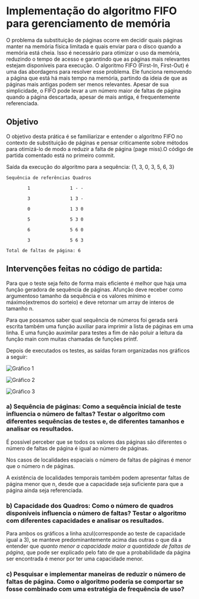 # Implementação do algoritmo FIFO para gerenciamento de memória

O problema da substituição de páginas ocorre em decidir quais páginas manter na
memória física limitada e quais enviar para o disco quando a memória está cheia.
Isso é necessário para otimizar o uso da memória, reduzindo o tempo de acesso e
garantindo que as páginas mais relevantes estejam disponíveis para execução. O
algoritmo FIFO (First-In, First-Out) é uma das abordagens para resolver esse
problema. Ele funciona removendo a página que está há mais tempo na memória,
partindo da ideia de que as páginas mais antigas podem ser menos relevantes.
Apesar de sua simplicidade, o FIFO pode levar a um número maior de faltas de
página quando a página descartada, apesar de mais antiga, é frequentemente
referenciada.

## Objetivo

O objetivo desta prática é se familiarizar e entender o algoritmo FIFO no contexto
de substituição de páginas e pensar criticamente sobre métodos para
otimizá-lo de modo a reduzir a falta de página (page miss).O código de partida
comentado está no primeiro commit.

Saída da execução do algoritmo para a sequência: {1, 3, 0, 3, 5, 6, 3}

    Sequência de referências Quadros

            1               1 - -

            3               1 3 -

            0               1 3 0

            5               5 3 0

            6               5 6 0

            3               5 6 3

    Total de faltas de página: 6

## Intervenções feitas no código de partida:

Para que o teste seja feito de forma mais eficiente é melhor que haja uma função geradora de sequência de páginas. Afunção deve receber como argumentoso tamanho da sequência e os valores mínimo e máximo(extremos do sorteio) e deve retornar um array de interos de tamanho n.

Para que possamos saber qual sequência de números foi gerada será escrita também uma função auxiliar para imprimir a lista de páginas em uma linha. E uma função auximilar para testes a fim de não poluir a leitura da função main com muitas chamadas de funções printf.

Depois de executados os testes, as saídas foram organizadas nos gráficos a seguir:

![Gráfico 1](imagens/Faltas%20de%20Página(sorteio%20entre%2010%20e%2020).png)

![Gráfico 2](imagens/Faltas%20de%20Página(sorteio%20entre%2010%20e%2060).png)

![Gráfico 3](imagens/Faltas%20de%20Página(sorteio%20entre%2010%20e%20100).png)

### a) Sequência de páginas: Como a sequência inicial de teste influencia o número de faltas? Testar o algoritmo com diferentes sequências de testes e, de diferentes tamanhos e analisar os resultados.

É possível perceber que se todos os valores das páginas são diferentes o número de faltas de página é igual ao número de páginas.

Nos casos de localidades espaciais o número de faltas de páginas é menor que o número n de páginas.

A existência de localidades temporais também podem apresentar faltas de página menor que n, desde que a capacidade seja suficiente para que a página ainda seja referenciada.

### b) Capacidade dos Quadros: Como o número de quadros disponíveis influencia o número de faltas? Testar o algoritmo com diferentes capacidades e analisar os resultados.

Para ambos os gráficos a linha azul(corresponde ao teste de capacidade igual a 3), se manteve predominantemente acima das outras o que dá a entender que *quanto menor a capacidade maior a quantidade de faltas de página*, que pode ser explicado pelo fato de que a probabilidade da página ser encontrada é menor por ter uma capacidade menor.

### c) Pesquisar e implementar maneiras de reduzir o número de faltas de página. Como o algoritmo poderia se comportar se fosse combinado com uma estratégia de frequência de uso?